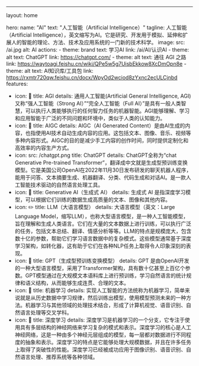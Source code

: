 ---
layout: home

hero:
  name: "AI"
  text: "人工智能（Artificial Intelligence）"
  tagline: 人工智能（Artificial Intelligence），英文缩写为AI。它是研究、开发用于模拟、延伸和扩展人的智能的理论、方法、技术及应用系统的一门新的技术科学。
  image:
    src: /ai.jpg
    alt: AI
  actions:
    - theme: brand
      text: 学习AI
      link: /ai/AI/认识AI
    - theme: alt
      text: ChatGPT
      link: https://chatgpt.com/
    - theme: alt
      text: 通往 AGI 之路
      link: https://waytoagi.feishu.cn/wiki/QPe5w5g7UisbEkkow8XcDmOpn8e
    - theme: alt
      text: AI知识库/工具包
      link: https://rxmtr720qw.feishu.cn/docx/WpyOd2wciod8zYxnc2ecULCjnbd
features:
  - icon: 🔨
    title: AGI
    details: 通用人工智能(Artificial General Intelligence, AGI)又称“强人工智能（Strong AI）”“完全人工智能（Full AI）”是具有一般人类智慧，可以执行人类能够执行的任何智力任务的机器智能。AGI能够理解、学习和应用智能于广泛的不同问题和环境中，类似于人类的认知能力。  
  - icon: 🎨
    title: AIGC
    details: AIGC（AI Generated Content）是由AI生成的内容，也指使用AI技术自动生成内容的应用。这包括文本、图像、音乐、视频等多种内容形式。AIGC的目的是减少手工内容的创作时间，同时提供定制化和高效率的内容生产方式。
  - icon:
      src: /chatgpt.png
    title: ChatGPT
    details: ChatGPT全称为“chat Generative Pre-trained Transformer”，翻译成中文就是生成型预训练变换模型。它是美国公司OpenAI在2022年11月30日发布研发的聊天机器人程序，能用于问答、文本摘要生成、机器翻译、分类、代码生成和对话AI。是一款人工智能技术驱动的自然语言处理工具。
  - icon: 🧰
    title: Generative AI（生成式 AI）
    details: 生成式 AI 是指深度学习模型，可以根据它们训练的数据生成高质量的文本、图像和其他内容。
  - icon: ✏️
    title: LLM（大语言模型）
    details: 大语言模型（英文：Large Language Model，缩写LLM），也称大型语言模型，是一种人工智能模型，旨在理解和生成人类语言。它们在大量的文本数据上进行训练，可以执行广泛的任务，包括文本总结、翻译、情感分析等等。LLM的特点是规模庞大，包含数十亿的参数，帮助它们学习语言数据中的复杂模式。这些模型通常基于深度学习架构，如转化器，这有助于它们在各种NLP任务上取得令人印象深刻的表现。
  - icon: 💬
    title: GPT（生成型预训练变换模型）
    details: GPT 是由OpenAI开发的一种大型语言模型，采用了Transformer架构，具有数十亿甚至上百亿个参数。GPT模型通过在大规模文本语料库上进行预训练，学习自然语言的统计规律和语义结构，从而能够生成连贯、合理的文本。
  - icon: 🤖
    title: 机器学习
    details: 实现人工智能的方法统称为机器学习，简单来说就是从历史数据中学习规律，然后训练出模型，使用模型预测未来的一种方法。机器学习与其他领域的处理技术结合，形成了计算机视觉、语音识别、自然语言处理等交叉学科。
  - icon: 🧠
    title: 深度学习
    details: 深度学习是机器学习的一个分支，它专注于使用具有多层结构的神经网络来学习复杂的模式和表示。深度学习的核心是人工神经网络，这是一种由多个神经元层组成的模型，每一层都对数据进行不同程度的抽象和表示。深度学习的特点是它能够处理大规模数据，并且在许多任务上取得了突破性的性能。深度学习已经被成功应用于图像识别、语音识别、自然语言处理、推荐系统等各种领域。
